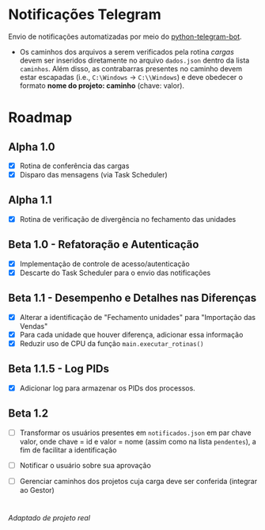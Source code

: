 # Notificações Telegram

Envio de notificações automatizadas por meio do [python-telegram-bot](https://python-telegram-bot.org/).

- Os caminhos dos arquivos a serem verificados pela rotina _cargas_ devem ser inseridos diretamente no arquivo `dados.json` dentro da lista `caminhos`. Além disso, as contrabarras presentes no caminho devem estar escapadas (i.e., `C:\Windows` &rarr; `C:\\Windows`) e deve obedecer o formato **nome do projeto: caminho** (chave: valor).

# Roadmap
## Alpha 1.0
- [x] Rotina de conferência das cargas
- [x] Disparo das mensagens (via Task Scheduler)

## Alpha 1.1
- [x] Rotina de verificação de divergência no fechamento das unidades

## Beta 1.0 - Refatoração e Autenticação
- [x] Implementação de controle de acesso/autenticação
- [x] Descarte do Task Scheduler para o envio das notificações

## Beta 1.1 - Desempenho e Detalhes nas Diferenças
- [x] Alterar a identificação de "Fechamento unidades" para "Importação das Vendas"
- [x] Para cada unidade que houver diferença, adicionar essa informação
- [x] Reduzir uso de CPU da função `main.executar_rotinas()`

## Beta 1.1.5 - Log PIDs
- [x] Adicionar log para armazenar os PIDs dos processos.

## Beta 1.2
- [ ] Transformar os usuários presentes em `notificados.json` em par chave valor, onde chave = id e valor = nome (assim como na lista `pendentes`), a fim de facilitar a identificação
- [ ] Notificar o usuário sobre sua aprovação
- [ ] Gerenciar caminhos dos projetos cuja carga deve ser conferida (integrar ao Gestor)


#
_Adaptado de projeto real_